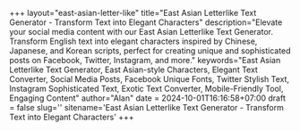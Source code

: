 +++
layout="east-asian-letter-like"
title="East Asian Letterlike Text Generator - Transform Text into Elegant Characters"
description="Elevate your social media content with our East Asian Letterlike Text Generator. Transform English text into elegant characters inspired by Chinese, Japanese, and Korean scripts, perfect for creating unique and sophisticated posts on Facebook, Twitter, Instagram, and more."
keywords="East Asian Letterlike Text Generator, East Asian-style Characters, Elegant Text Converter, Social Media Posts, Facebook Unique Fonts, Twitter Stylish Text, Instagram Sophisticated Text, Exotic Text Converter, Mobile-Friendly Tool, Engaging Content"
author="Alan"
date = 2024-10-01T16:16:58+07:00
draft = false
slug=''
sitename='East Asian Letterlike Text Generator - Transform Text into Elegant Characters'
+++